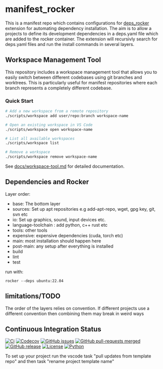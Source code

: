 # manifest_rocker

This is a manifest repo which contains configurations for [deps_rocker](https://github.com/blooop/deps_rocker) extension for automating dependency installation.  The aim is to allow a projects to define its development dependencies in a deps.yaml file which are added to the rocker container. The extension will recursivly search for deps.yaml files and run the install commands in several layers.  

## Workspace Management Tool

This repository includes a workspace management tool that allows you to easily switch between different codebases using git branches and worktrees. This is particularly useful for manifest repositories where each branch represents a completely different codebase.

### Quick Start

```bash
# Add a new workspace from a remote repository
./scripts/workspace add user/repo:branch workspace-name

# Open an existing workspace in VS Code
./scripts/workspace open workspace-name

# List all available workspaces
./scripts/workspace list

# Remove a workspace
./scripts/workspace remove workspace-name
```

See [docs/workspace-tool.md](docs/workspace-tool.md) for detailed documentation.

## Dependencies and Rocker  

Layer order:
- base: The bottom layer
- sources: Set up apt repositories e.g add-apt-repo, wget, gpg key, git, svn etc
- io: Set up graphics, sound, input devices etc.
- language-toolchain : add python, c++ rust etc
- tools: other tools
- expensive: expensive dependencies (cuda, torch etc)
- main: most installation should happen here
- post-main: any setup after everything is installed
- build
- lint
- test

run with:

```
rocker --deps ubuntu:22.04
```


## limitations/TODO

The order of the layers relies on convention.  If different projects use a different convention then combining them may break in weird ways



## Continuous Integration Status

[![Ci](https://github.com/blooop/python_template/actions/workflows/ci.yml/badge.svg?branch=main)](https://github.com/blooop/python_template/actions/workflows/ci.yml?query=branch%3Amain)
[![Codecov](https://codecov.io/gh/blooop/python_template/branch/main/graph/badge.svg?token=Y212GW1PG6)](https://codecov.io/gh/blooop/python_template)
[![GitHub issues](https://img.shields.io/github/issues/blooop/python_template.svg)](https://GitHub.com/blooop/python_template/issues/)
[![GitHub pull-requests merged](https://badgen.net/github/merged-prs/blooop/python_template)](https://github.com/blooop/python_template/pulls?q=is%3Amerged)
[![GitHub release](https://img.shields.io/github/release/blooop/python_template.svg)](https://GitHub.com/blooop/python_template/releases/)
[![License](https://img.shields.io/pypi/l/bencher)](https://opensource.org/license/mit/)
[![Python](https://img.shields.io/badge/python-3.10%20%7C%203.11-blue)](https://www.python.org/downloads/release/python-310/)


To set up your project run the vscode task "pull updates from template repo" and then task "rename project template name"
